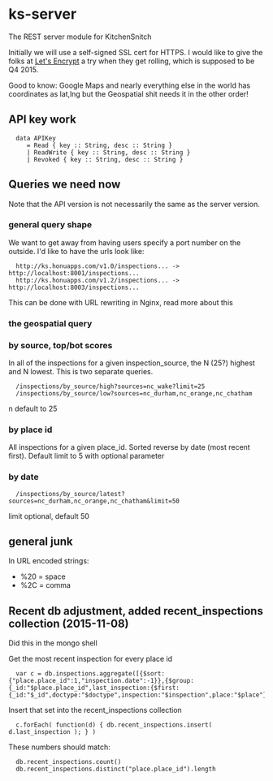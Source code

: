 # ks-server

The REST server module for KitchenSnitch

Initially we will use a self-signed SSL cert for HTTPS. I would like to give the folks at [Let's Encrypt](https://letsencrypt.org/) a try when they get rolling, which is supposed to be Q4 2015.

Good to know: Google Maps and nearly everything else in the world has coordinates as lat,lng but the Geospatial shit needs it in the other order!


## API key work

      data APIKey
         = Read { key :: String, desc :: String }
         | ReadWrite { key :: String, desc :: String }
         | Revoked { key :: String, desc :: String }


## Queries we need now

Note that the API version is not necessarily the same as the server version.


### general query shape

We want to get away from having users specify a port number on the outside. I'd like to have the urls look like:

      http://ks.honuapps.com/v1.0/inspections... -> http://localhost:8001/inspections...
      http://ks.honuapps.com/v1.2/inspections... -> http://localhost:8003/inspections...

This can be done with URL rewriting in Nginx, read more about this


### the geospatial query


### by source, top/bot scores

In all of the inspections for a given inspection_source, the N (25?) highest and N lowest. This is two separate queries.

      /inspections/by_source/high?sources=nc_wake?limit=25
      /inspections/by_source/low?sources=nc_durham,nc_orange,nc_chatham

n default to 25


### by place id

All inspections for a given place_id. Sorted reverse by date (most recent first). Default limit to 5 with optional parameter


### by date

      /inspections/by_source/latest?sources=nc_durham,nc_orange,nc_chatham&limit=50

limit optional, default 50


## general junk

In URL encoded strings:

- %20 = space
- %2C = comma


## Recent db adjustment, added recent_inspections collection (2015-11-08)

Did this in the mongo shell

Get the most recent inspection for every place id

      var c = db.inspections.aggregate([{$sort:{"place.place_id":1,"inspection.date":-1}},{$group:{_id:"$place.place_id",last_inspection:{$first:{_id:"$_id",doctype:"$doctype",inspection:"$inspection",place:"$place"}}}}])

Insert that set into the recent_inspections collection

      c.forEach( function(d) { db.recent_inspections.insert( d.last_inspection ); } )


These numbers should match:

      db.recent_inspections.count()
      db.recent_inspections.distinct("place.place_id").length
